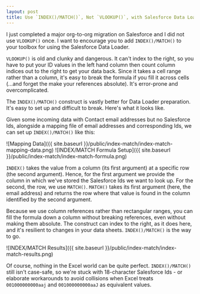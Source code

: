 ```yaml
---
layout: post
title: Use `INDEX()/MATCH()`, Not `VLOOKUP()`, with Salesforce Data Loader 
---
```


I just completed a major org-to-org migration on Salesforce and I did not use `VLOOKUP()` once. I want to encourage you to add `INDEX()/MATCH()` to your toolbox for using the Salesforce Data Loader.

`VLOOKUP()` is old and clunky and dangerous. It can't index to the right, so you have to put your ID values in the left hand column then count column indices out to the right to get your data back. Since it takes a cell range rather than a column, it's easy to break the formula if you fill it across cells (...and forget the make your references absolute). It's error-prone and overcomplicated.

The `INDEX()/MATCH()` construct is vastly better for Data Loader preparation. It's easy to set up and difficult to break. Here's what it looks like.

Given some incoming data with Contact email addresses but no Salesforce Ids, alongside a mapping file of email addresses and corresponding Ids, we can set up `INDEX()/MATCH()` like this:

![Mapping Data]({{ site.baseurl }}/public/index-match/index-match-mapping-data.png)
![INDEX/MATCH Formula Setup]({{ site.baseurl }}/public/index-match/index-match-formula.png)

`INDEX()` takes the value from a column (its first argument) at a specific row (the second argument). Hence, for the first argument we provide the column in which we've stored the Salesforce Ids we want to look up. For the second, the row, we use `MATCH()`. `MATCH()` takes its first argument (here, the email address) and returns the row where that value is found in the column identified by the second argument.

Because we use column references rather than rectangular ranges, you can fill the formula down a column without breaking references, even without making them absolute. The construct can index to the right, as it does here, and it's resilient to changes in your data sheets. `INDEX()/MATCH()` is the way to go.

![INDEX/MATCH Results]({{ site.baseurl }}/public/index-match/index-match-results.png)

Of course, nothing in the Excel world can be quite perfect. `INDEX()/MATCH()` still isn't case-safe, so we're stuck with 18-character Salesforce Ids - or elaborate workarounds to avoid collisions when Excel treats `001000000000aaj` and `001000000000aaJ` as equivalent values.